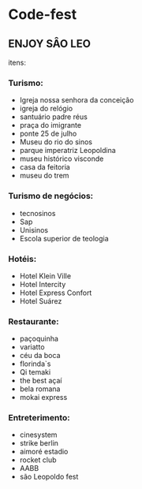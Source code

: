 # Code-fest

## ENJOY SÂO LEO 

itens:
  
### Turismo:

- Igreja nossa senhora da conceição 
- igreja do relógio
- santuário padre réus
- praça do imigrante
- ponte 25 de julho
- Museu do rio do sinos
- parque imperatriz Leopoldina
- museu histórico visconde
- casa da feitoria
- museu do trem

### Turismo de negócios:
- tecnosinos
- Sap
- Unisinos
- Escola superior de teologia
  
### Hotéis:
- Hotel Klein Ville
- Hotel Intercity
- Hotel Express Confort
- Hotel Suárez

### Restaurante:
- paçoquinha
- variatto
- céu da boca
- florinda`s
- Qi temaki
- the best açaí
- bela romana
- mokai express

### Entreterimento:
- cinesystem
- strike berlin
- aimoré estadio
- rocket club
- AABB
- são Leopoldo fest









